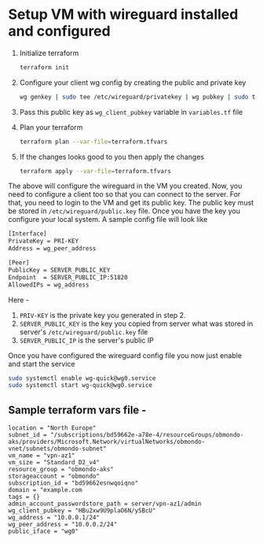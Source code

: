 # Setup VM with wireguard installed and configured

1. Initialize terraform

   ```sh
   terraform init
   ```

2. Configure your client wg config by creating the public and private key

   ```sh
   wg genkey | sudo tee /etc/wireguard/privatekey | wg pubkey | sudo tee /etc/wireguard/publickey
   ```

3. Pass this public key as `wg_client_pubkey` variable in `variables.tf` file

4. Plan your terraform

   ```sh
   terraform plan --var-file=terraform.tfvars
   ```

5. If the changes looks good to you then apply the changes

   ```sh
   terraform apply --var-file=terraform.tfvars
   ```

The above will configure the wireguard in the VM you created.
Now, you need to configure a client too so that you can connect to the server.
For that, you need to login to the VM and get its public key.
The public key must be stored in `/etc/wireguard/public.key` file.
Once you have the key you configure your local system. A sample config file will look like

```sh
[Interface]
PrivateKey = PRI-KEY
Address = wg_peer_address

[Peer]
PublicKey = SERVER_PUBLIC_KEY
Endpoint  = SERVER_PUBLIC_IP:51820
AllowedIPs = wg_address
```

Here -

1. `PRIV-KEY` is the private key you generated in step 2.
2. `SERVER_PUBLIC_KEY` is the key you copied from server what was stored in server's `/etc/wireguard/public.key` file
3. `SERVER_PUBLIC_IP` is the server's public IP

Once you have configured the wireguard config file you now just enable and start the service

```sh
sudo systemctl enable wg-quick@wg0.service
sudo systemctl start wg-quick@wg0.service
```

## Sample terraform vars file -

```text
location = "North Europe"
subnet_id = "/subscriptions/bd59662e-a78e-4/resourceGroups/obmondo-aks/providers/Microsoft.Network/virtualNetworks/obmondo-vnet/subnets/obmondo-subnet"
vm_name = "vpn-az1"
vm_size = "Standard_D2_v4"
resource_group = "obmondo-aks"
storageaccount = "obmondo"
subscription_id = "bd59662esnwqoiqno"
domain = "example.com
tags = {}
admin_account_passwordstore_path = server/vpn-az1/admin
wg_client_pubkey = "HBu2xw9U9plaO6N/ySBcU"
wg_address = "10.0.0.1/24" 
wg_peer_address = "10.0.0.2/24"
public_iface = "wg0"
```
